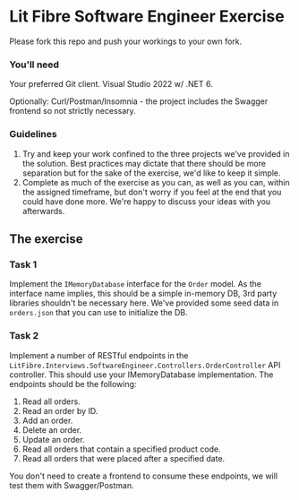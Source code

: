 # Lit Fibre Software Engineer Exercise

Please fork this repo and push your workings to your own fork.

### You'll need
Your preferred Git client.
Visual Studio 2022 w/ .NET 6.

Optionally:
Curl/Postman/Insomnia - the project includes the Swagger frontend so not strictly necessary.

### Guidelines
1. Try and keep your work confined to the three projects we've provided in the solution. Best practices may dictate that there should be more separation but for the sake of the exercise, we'd like to keep it simple.
2. Complete as much of the exercise as you can, as well as you can, within the assigned timeframe, but don't worry if you feel at the end that you could have done more. We're happy to discuss your ideas with you afterwards.

## The exercise
### Task 1
Implement the `IMemoryDatabase` interface for the `Order` model. As the interface name implies, this should be a simple in-memory DB, 3rd party libraries shouldn't be necessary here. We've provided some seed data in `orders.json` that you can use to initialize the DB.

### Task 2
Implement a number of RESTful endpoints in the `LitFibre.Interviews.SoftwareEngineer.Controllers.OrderController` API controller. This should use your IMemoryDatabase implementation. The endpoints should be the following:
1. Read all orders.
2. Read an order by ID.
3. Add an order.
4. Delete an order.
5. Update an order.
6. Read all orders that contain a specified product code.
7. Read all orders that were placed after a specified date.

You don't need to create a frontend to consume these endpoints, we will test them with Swagger/Postman.